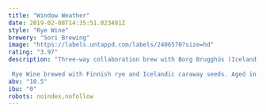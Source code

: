 ```yaml
---
title: "Window Weather"
date: 2019-02-08T14:35:51.023481Z
style: "Rye Wine"
brewery: "Sori Brewing"
image: "https://labels.untappd.com/labels/2406570?size=hd"
rating: "3.97"
description: "Three-way collaboration brew with Borg Brugghús (Iceland) & Tanker (Estonia).  Rye Wine brewed with Finnish rye and Icelandic caraway seeds. Aged in oak to round up this big beer giving it a piquant range of flavors. "
abv: "10.5"
ibu: "0"
robots: noindex,nofollow
---
```


